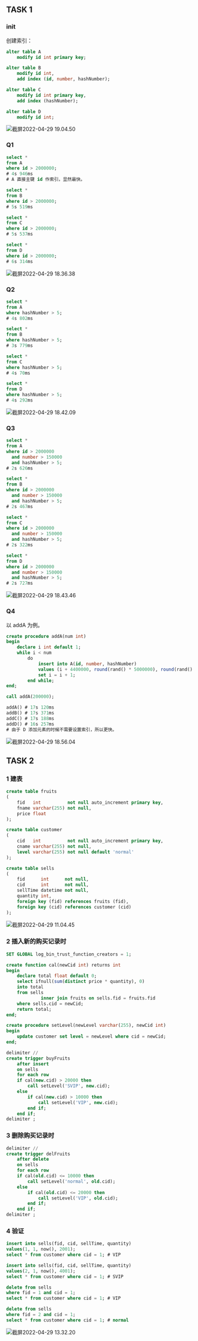 ## TASK 1

### init

创建索引：

```sql
alter table A
    modify id int primary key;

alter table B
    modify id int,
    add index (id, number, hashNumber);

alter table C
    modify id int primary key,
    add index (hashNumber);

alter table D
    modify id int;
```

![截屏2022-04-29 19.04.50](https://cdn.jsdelivr.net/gh/hjc-owo/hjc-owo.github.io/img/202204291906605.png)

### Q1

```sql
select *
from A
where id > 2000000;
# 4s 946ms
# A 直接主键 id 作索引，显然最快。

select *
from B
where id > 2000000;
# 5s 519ms

select *
from C
where id > 2000000;
# 5s 537ms

select *
from D
where id > 2000000;
# 6s 314ms
```

![截屏2022-04-29 18.36.38](https://cdn.jsdelivr.net/gh/hjc-owo/hjc-owo.github.io/img/202204291837541.png)

### Q2

```sql
select *
from A
where hashNumber > 5;
# 4s 802ms

select *
from B
where hashNumber > 5;
# 3s 779ms

select *
from C
where hashNumber > 5;
# 4s 70ms

select *
from D
where hashNumber > 5;
# 4s 292ms
```

![截屏2022-04-29 18.42.09](https://cdn.jsdelivr.net/gh/hjc-owo/hjc-owo.github.io/img/202204291843759.png)

### Q3

```sql
select *
from A
where id > 2000000
  and number > 150000
  and hashNumber > 5;
# 2s 626ms

select *
from B
where id > 2000000
  and number > 150000
  and hashNumber > 5;
# 2s 467ms

select *
from C
where id > 2000000
  and number > 150000
  and hashNumber > 5;
# 2s 322ms

select *
from D
where id > 2000000
  and number > 150000
  and hashNumber > 5;
# 2s 727ms
```

![截屏2022-04-29 18.43.46](https://cdn.jsdelivr.net/gh/hjc-owo/hjc-owo.github.io/img/202204291845158.png)

### Q4

以 addA 为例。

```sql
create procedure addA(num int)
begin
    declare i int default 1;
    while i < num
        do
            insert into A(id, number, hashNumber)
            values (i + 4400000, round(rand() * 5000000), round(rand() * 9));
            set i = i + 1;
        end while;
end;

call addA(200000);
```

```sql 
addA() # 17s 120ms
addB() # 17s 371ms
addC() # 17s 188ms
addD() # 16s 257ms
# 由于 D 添加元素的时候不需要设置索引，所以更快。
```

![截屏2022-04-29 18.56.04](https://cdn.jsdelivr.net/gh/hjc-owo/hjc-owo.github.io/img/202204291857519.png)

## TASK 2

### 1 建表

```sql
create table fruits
(
    fid   int          not null auto_increment primary key,
    fname varchar(255) not null,
    price float
);

create table customer
(
    cid   int          not null auto_increment primary key,
    cname varchar(255) not null,
    level varchar(255) not null default 'normal'
);

create table sells
(
    fid      int      not null,
    cid      int      not null,
    sellTime datetime not null,
    quantity int,
    foreign key (fid) references fruits (fid),
    foreign key (cid) references customer (cid)
);
```

![截屏2022-04-29 11.04.45](https://cdn.jsdelivr.net/gh/hjc-owo/hjc-owo.github.io/img/202204291105824.png)

### 2 插入新的购买记录时

```sql
SET GLOBAL log_bin_trust_function_creators = 1;

create function cal(newCid int) returns int
begin
    declare total float default 0;
    select ifnull(sum(distinct price * quantity), 0)
    into total
    from sells
             inner join fruits on sells.fid = fruits.fid
    where sells.cid = newCid;
    return total;
end;

create procedure setLevel(newLevel varchar(255), newCid int)
begin
    update customer set level = newLevel where cid = newCid;
end;

delimiter //
create trigger buyFruits
    after insert
    on sells
    for each row
    if cal(new.cid) > 20000 then
        call setLevel('SVIP', new.cid);
    else
        if cal(new.cid) > 10000 then
            call setLevel('VIP', new.cid);
        end if;
    end if;
delimiter ;
```

### 3 删除购买记录时

```sql
delimiter //
create trigger delFruits
    after delete
    on sells
    for each row
    if cal(old.cid) <= 10000 then
        call setLevel('normal', old.cid);
    else
        if cal(old.cid) <= 20000 then
            call setLevel('VIP', old.cid);
        end if;
    end if;
delimiter ;
```

### 4 验证

```sql
insert into sells(fid, cid, sellTime, quantity)
values(1, 1, now(), 2001);
select * from customer where cid = 1; # VIP

insert into sells(fid, cid, sellTime, quantity)
values(2, 1, now(), 4001);
select * from customer where cid = 1; # SVIP

delete from sells
where fid = 1 and cid = 1;
select * from customer where cid = 1; # VIP

delete from sells
where fid = 2 and cid = 1;
select * from customer where cid = 1; # normal
```

![截屏2022-04-29 13.32.20](https://cdn.jsdelivr.net/gh/hjc-owo/hjc-owo.github.io/img/202204291332720.png)
